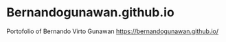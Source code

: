 # Bernandogunawan.github.io
Portofolio of Bernando Virto Gunawan
https://bernandogunawan.github.io/
